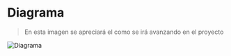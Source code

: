  # Diagrama 
> En esta imagen se apreciará el como se irá avanzando en el proyecto

![Diagrama](..\WebapiCelulares\Diagrama.png)
